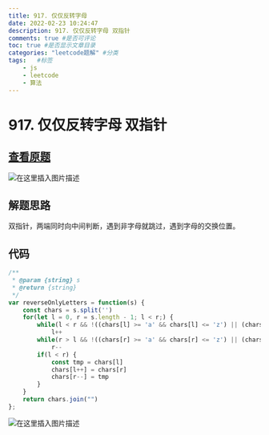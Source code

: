 ```yaml
---
title: 917. 仅仅反转字母
date: 2022-02-23 10:24:47
description: 917. 仅仅反转字母 双指针
comments: true #是否可评论
toc: true #是否显示文章目录
categories: "leetcode题解" #分类
tags:   #标签
	- js
	- leetcode
	- 算法
---
```



# 917. 仅仅反转字母 双指针

## [查看原题](https://leetcode-cn.com/problems/reverse-only-letters/)

![在这里插入图片描述](https://img-blog.csdnimg.cn/adb44c1c233840048d14f8f29587efd1.png?x-oss-process=image/watermark,type_d3F5LXplbmhlaQ,shadow_50,text_Q1NETiBA562xLi4=,size_20,color_FFFFFF,t_70,g_se,x_16)
## 解题思路

双指针，两端同时向中间判断，遇到非字母就跳过，遇到字母的交换位置。

## 代码

```javascript
/**
 * @param {string} s
 * @return {string}
 */
var reverseOnlyLetters = function(s) {
    const chars = s.split('')
    for(let l = 0, r = s.length - 1; l < r;) {
        while(l < r && !((chars[l] >= 'a' && chars[l] <= 'z') || (chars[l] >= 'A' && chars[l] <= 'Z')))
            l++
        while(r > l && !((chars[r] >= 'a' && chars[r] <= 'z') || (chars[r] >= 'A' && chars[r] <= 'Z')))
            r--
        if(l < r) {
            const tmp = chars[l]
            chars[l++] = chars[r]
            chars[r--] = tmp
        }
    }
    return chars.join("")
};
```

![在这里插入图片描述](https://img-blog.csdnimg.cn/ba96f37c65b8428493c515e571f76abd.png?x-oss-process=image/watermark,type_d3F5LXplbmhlaQ,shadow_50,text_Q1NETiBA562xLi4=,size_20,color_FFFFFF,t_70,g_se,x_16)
